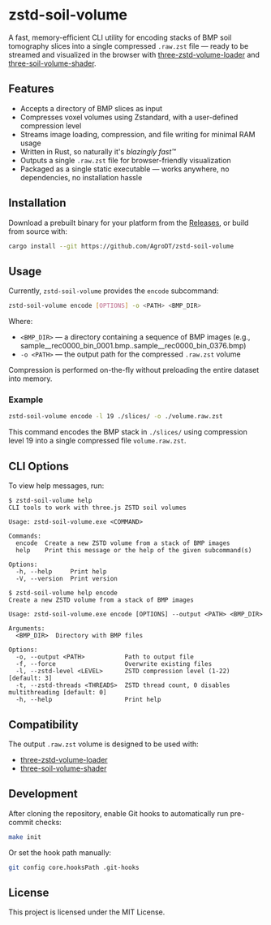 # zstd-soil-volume

A fast, memory-efficient CLI utility for encoding stacks of BMP soil tomography
slices into a single compressed `.raw.zst` file — ready to be streamed and
visualized in the browser with
[three-zstd-volume-loader](https://github.com/AgroDT/three-zstd-volume-loader)
and [three-soil-volume-shader](https://github.com/AgroDT/three-soil-volume-shader).

## Features

- Accepts a directory of BMP slices as input
- Compresses voxel volumes using Zstandard, with a user-defined compression level
- Streams image loading, compression, and file writing for minimal RAM usage
- Written in Rust, so naturally it's *blazingly fast™*
- Outputs a single `.raw.zst` file for browser-friendly visualization
- Packaged as a single static executable — works anywhere, no dependencies,
  no installation hassle

## Installation

Download a prebuilt binary for your platform from the
[Releases](https://github.com/AgroDT/zstd-soil-volume/releases/latest),
or build from source with:

```sh
cargo install --git https://github.com/AgroDT/zstd-soil-volume
```

## Usage

Currently, `zstd-soil-volume` provides the `encode` subcommand:

```sh
zstd-soil-volume encode [OPTIONS] -o <PATH> <BMP_DIR>
```

Where:

- `<BMP_DIR>` — a directory containing a sequence of BMP images
  (e.g., sample__rec0000_bin_0001.bmp..sample__rec0000_bin_0376.bmp)
- `-o <PATH>` — the output path for the compressed `.raw.zst` volume

Compression is performed on-the-fly without preloading the entire dataset into
memory.

### Example

```sh
zstd-soil-volume encode -l 19 ./slices/ -o ./volume.raw.zst
```

This command encodes the BMP stack in `./slices/` using compression level 19
into a single compressed file `volume.raw.zst`.

## CLI Options

To view help messages, run:

```text
$ zstd-soil-volume help
CLI tools to work with three.js ZSTD soil volumes

Usage: zstd-soil-volume.exe <COMMAND>

Commands:
  encode  Create a new ZSTD volume from a stack of BMP images
  help    Print this message or the help of the given subcommand(s)

Options:
  -h, --help     Print help
  -V, --version  Print version
```

```text
$ zstd-soil-volume help encode
Create a new ZSTD volume from a stack of BMP images

Usage: zstd-soil-volume.exe encode [OPTIONS] --output <PATH> <BMP_DIR>

Arguments:
  <BMP_DIR>  Directory with BMP files

Options:
  -o, --output <PATH>           Path to output file
  -f, --force                   Overwrite existing files
  -l, --zstd-level <LEVEL>      ZSTD compression level (1-22) [default: 3]
  -t, --zstd-threads <THREADS>  ZSTD thread count, 0 disables multithreading [default: 0]
  -h, --help                    Print help
```

## Compatibility

The output `.raw.zst` volume is designed to be used with:

- [three-zstd-volume-loader](https://github.com/AgroDT/three-zstd-volume-loader)
- [three-soil-volume-shader](https://github.com/AgroDT/three-soil-volume-shader)

## Development

After cloning the repository, enable Git hooks to automatically run pre-commit
checks:

```sh
make init
```

Or set the hook path manually:

```sh
git config core.hooksPath .git-hooks
```

## License

This project is licensed under the MIT License.

